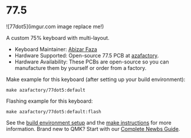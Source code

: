 # 77.5

![77dot5](imgur.com image replace me!)

A custom 75% keyboard with multi-layout.

* Keyboard Maintainer: [Abizar Faza](https://github.com/azaffaza)
* Hardware Supported: Open-source 77.5 PCB at [azafactory](https://github.com/azaffaza/azafactory).
* Hardware Availability: These PCBs are open-source so you can manufacture them by yourself or order from a factory.

Make example for this keyboard (after setting up your build environment):

    make azafactory/77dot5:default

Flashing example for this keyboard:

    make azafactory/77dot5:default:flash

See the [build environment setup](https://docs.qmk.fm/#/getting_started_build_tools) and the [make instructions](https://docs.qmk.fm/#/getting_started_make_guide) for more information. Brand new to QMK? Start with our [Complete Newbs Guide](https://docs.qmk.fm/#/newbs).
